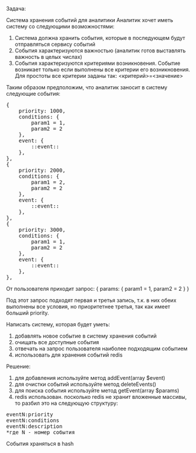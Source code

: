 Задача:

Система хранения событий для аналитики
Аналитик хочет иметь систему со следующими возможностями:
1) Система должна хранить события, которые в последующем будут отправляться сервису событий
2) События характеризуются важностью (аналитик готов выставлять важность в целых числах)
3) События характеризуются критериями возникновения. Событие возникает только если выполнены все критерии его возникновения. Для простоты все критерии заданы так: <критерий>=<значение>

Таким образом предположим, что аналитик заносит в систему следующие события:
<pre>
{
    priority: 1000,
    conditions: {
        param1 = 1,
        param2 = 2
    },
    event: {
        ::event::
    },
},
{
    priority: 2000,
    conditions: {
        param1 = 2,
        param2 = 2
    },
    event: {
        ::event::
    },
},
{
    priority: 3000,
    conditions: {
        param1 = 1,
        param2 = 2
    },
    event: {
        ::event::
    },
},
</pre>
От пользователя приходит запрос:
{
params: {
param1 = 1,
param2 = 2
}
}

Под этот запрос подходят первая и третья запись, т.к. в них обеих выполнены все условия, но приоритетнее третья, так как имеет больший priority.

Написать систему, которая будет уметь:
1) добавлять новое событие в систему хранения событий
2) очищать все доступные события
3) отвечать на запрос пользователя наиболее подходящим событием
4) использовать для хранения событий redis


Решение:
1) для добавления используйте метод addEvent(array $event)
2) для очистки событий используйте метод deleteEvents()
3) для поиска события используйте метод getEvent(array $params)
4) redis использован. посколько redis не хранит вложенные массивы, то разбил это на следующую структуру:
<pre>
eventN:priority
eventN:conditions
eventN:description
*где N - номер события
</pre>
События храняться в hash
